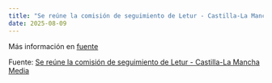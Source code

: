 ```yaml
---
title: "Se reúne la comisión de seguimiento de Letur - Castilla-La Mancha Media"
date: 2025-08-09
---
```


Más información en [fuente](https://news.google.com/rss/articles/CBMingFBVV95cUxPc3VuX014OTdhb1I3Q3M3ajZaTlV6enlOZ1NPUlhiUmNnLWJnS0VELTF6QmgzMTdYN0JqOWR6bzJhT08tRFlSTFZES2J4TFE3YTB1WWRmSGpSTEh5QmpIeEFPVkRlUUhEYjh6T3N2YW8tLXR1YkVVNEExTE1GcjUxQlVRUk1iSkFTeUpPd2tfNWZaTXhqTHdGSVJuZk1iUdIBowFBVV95cUxPSW5MTEpYRXRoTjFpY1M4dTF5SGZYQlotVHdnOWdKZk9Ib1V6NlRvNXNCV0s3bWRsVHkyckxWaDBzSHJWTXNOS1hSVTg3bk9SaWRZMzdzVTloeUpsVENYM3pFbExGUlhZVzZFcVg3ZVJJaVpERlFGT2xOYXpFODVjcGNBYjVuN1pGOWtnTHNHMkxUTW1rZk1LYmxYSEhlMDJST0U0?oc=5)

Fuente: [Se reúne la comisión de seguimiento de Letur - Castilla-La Mancha Media](https://news.google.com/rss/articles/CBMingFBVV95cUxPc3VuX014OTdhb1I3Q3M3ajZaTlV6enlOZ1NPUlhiUmNnLWJnS0VELTF6QmgzMTdYN0JqOWR6bzJhT08tRFlSTFZES2J4TFE3YTB1WWRmSGpSTEh5QmpIeEFPVkRlUUhEYjh6T3N2YW8tLXR1YkVVNEExTE1GcjUxQlVRUk1iSkFTeUpPd2tfNWZaTXhqTHdGSVJuZk1iUdIBowFBVV95cUxPSW5MTEpYRXRoTjFpY1M4dTF5SGZYQlotVHdnOWdKZk9Ib1V6NlRvNXNCV0s3bWRsVHkyckxWaDBzSHJWTXNOS1hSVTg3bk9SaWRZMzdzVTloeUpsVENYM3pFbExGUlhZVzZFcVg3ZVJJaVpERlFGT2xOYXpFODVjcGNBYjVuN1pGOWtnTHNHMkxUTW1rZk1LYmxYSEhlMDJST0U0?oc=5)
